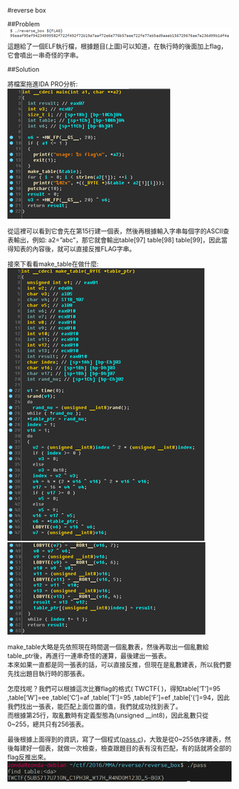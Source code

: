 #reverse box

##Problem
![picture](picture/problem.png)
這題給了一個ELF執行檔，根據題目(上圖)可以知道，在執行時的後面加上flag，它會噴出一串奇怪的字串。   

##Solution

將檔案拖進IDA PRO分析:   
![picture](picture/ida_main.png)

從這裡可以看到它會先在第15行建一個表，然後再根據輸入字串每個字的ASCII查表輸出，例如: a2=”abc”，那它就會輸出table[97] table[98] table[99]，因此當得知表的內容後，就可以直接反推FLAG字串。   

接來下看看make_table在做什麼:   
![picture](picture/ida_make_table_1.png)
![picture](picture/ida_make_table_2.png)

make_table大略是先依照現在時間選一個亂數表，然後再取出一個亂數給table_ptr後，再進行一連串奇怪的運算，最後建出一張表。   
本來如果一直都是同一張表的話，可以直接反推，但現在是亂數建表，所以我們要先找出題目執行時的那張表。   

怎麼找呢？我們可以根據這次比賽flag的格式( TWCTF{ )，得知table[‘T’]=95 ,table[‘W’]=ee ,table[‘C’]=af ,table[‘T’]=95 ,table[‘F’]=ef ,table[‘{‘]=94，因此我們找出一張表，能匹配上面位置的值，我們就成功找到表了。   
而根據第25行，取亂數時有定義型態為(unsigned __int8)，因此亂數只從0~255，總共只有256張表。   

最後根據上面得到的資訊，寫了一個程式([pass.c](/pass.c))，大致是從0~255依序建表，然後每建好一個表，就做一次檢查，檢查跟題目的表有沒有匹配，有的話就將全部的flag反推出來。   
![picture](picture/result.png)





